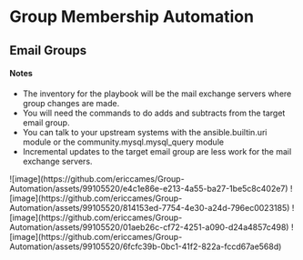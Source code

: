 # Group Membership Automation
## Email Groups
<h4>Notes</h4>
<ul>
  <li>The inventory for the playbook will be the mail exchange servers where group changes are made.</li>
  <li>You will need the commands to do adds and subtracts from the target email group.</li>
  <li>You can talk to your upstream systems with the ansible.builtin.uri module or the community.mysql.mysql_query module</li>
  <li>Incremental updates to the target email group are less work for the mail exchange servers.</li>
</ul>
![image](https://github.com/ericcames/Group-Automation/assets/99105520/e4c1e86e-e213-4a55-ba27-1be5c8c402e7)
![image](https://github.com/ericcames/Group-Automation/assets/99105520/814153ed-7754-4e30-a24d-796ec0023185)
![image](https://github.com/ericcames/Group-Automation/assets/99105520/01aeb26c-cf72-4251-a090-d24a4857c498)
![image](https://github.com/ericcames/Group-Automation/assets/99105520/6fcfc39b-0bc1-41f2-822a-fccd67ae568d)



